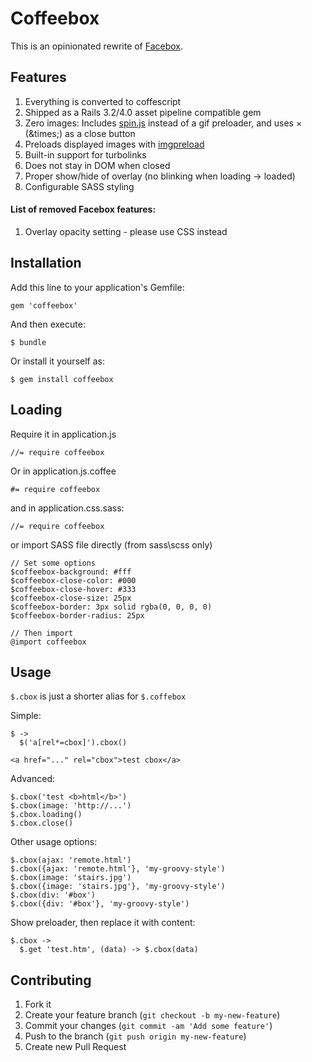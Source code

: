 # Coffeebox

This is an opinionated rewrite of [Facebox](http://defunkt.github.com/facebox/).

## Features

1. Everything is converted to coffescript
2. Shipped as a Rails 3.2/4.0 asset pipeline compatible gem
3. Zero images: Includes [spin.js](http://fgnass.github.io/spin.js/) instead of a gif preloader, and uses &times; (&amp;times;) as a close button
4. Preloads displayed images with [imgpreload](https://github.com/farinspace/jquery.imgpreload)
5. Built-in support for turbolinks
6. Does not stay in DOM when closed
7. Proper show/hide of overlay (no blinking when loading -> loaded)
8. Configurable SASS styling

#### List of removed Facebox features:

1. Overlay opacity setting - please use CSS instead

## Installation

Add this line to your application's Gemfile:

    gem 'coffeebox'

And then execute:

    $ bundle

Or install it yourself as:

    $ gem install coffeebox

## Loading

Require it in application.js

    //= require coffeebox

Or in application.js.coffee

    #= require coffeebox

and in application.css.sass:

    //= require coffeebox

or import SASS file directly (from sass\scss only)

    // Set some options
    $coffeebox-background: #fff
    $coffeebox-close-color: #000
    $coffeebox-close-hover: #333
    $coffeebox-close-size: 25px
    $coffeebox-border: 3px solid rgba(0, 0, 0, 0)
    $coffeebox-border-radius: 25px

    // Then import
    @import coffeebox

## Usage

```$.cbox``` is just a shorter alias for ```$.coffebox```

Simple:

    $ ->
      $('a[rel*=cbox]').cbox()

    <a href="..." rel="cbox">test cbox</a>

Advanced:

    $.cbox('test <b>html</b>')
    $.cbox(image: 'http://...')
    $.cbox.loading()
    $.cbox.close()

Other usage options:

    $.cbox(ajax: 'remote.html')
    $.cbox({ajax: 'remote.html'}, 'my-groovy-style')
    $.cbox(image: 'stairs.jpg')
    $.cbox({image: 'stairs.jpg'}, 'my-groovy-style')
    $.cbox(div: '#box')
    $.cbox({div: '#box'}, 'my-groovy-style')

Show preloader, then replace it with content:

    $.cbox ->
      $.get 'test.htm', (data) -> $.cbox(data)

## Contributing

1. Fork it
2. Create your feature branch (`git checkout -b my-new-feature`)
3. Commit your changes (`git commit -am 'Add some feature'`)
4. Push to the branch (`git push origin my-new-feature`)
5. Create new Pull Request
